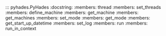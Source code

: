 ::: pyhades.PyHades
    :docstring:
    :members: thread
    :members: set_threads
    :members: define_machine
    :members: get_machine
    :members: get_machines
    :members: set_mode
    :members: get_mode
    :members: get_start_up_datetime
    :members: set_log
    :members: run
    :members: run_in_context